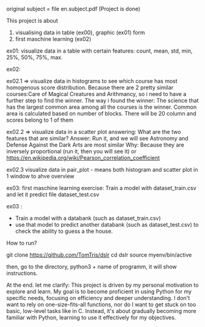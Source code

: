 original subject = file en.subject.pdf
(Project is done)

This project is about

1. visualising data in table (ex00), graphic (ex01) form
2. first maschine learning (ex02)

ex01:
visualize data in a table with certain features: count, mean, std, min, 25%, 50%, 75%, max.

ex02:

ex02.1 => visualize data in histograms to see which course has most homogenous score distribution.
Because there are 2 pretty similar courses:Care of Magical Creatures and Arithmancy, so i need to have a further step to find the winner.
The way i found the winner: The science that has the largest common area among all the courses is the winner. Common area is calculated based on number of blocks. There will be 20 column and scores belong to 1 of them

ex02.2 =>  visualize data in a scatter plot answering: What are the two features that are similar?
Answer: Run it, and we will see Astronomy and Defense Against the Dark Arts are most similar
Why: Because they are inversely proportional (run it, then you will see it)
or 
https://en.wikipedia.org/wiki/Pearson_correlation_coefficient

ex02.3  visualize data in pair_plot - means both histogram and scatter plot in 1 window to ahve overview

ex03: first maschine learning exercise: Train a model with dataset_train.csv and let it predict file dataset_test.csv

ex03 :
- Train a model with a databank (such as dataset_train.csv)
- use that model to predict another databank (such as dataset_test.csv) to check the ability to guess a the house.

How to run?

git clone https://github.com/TomTris/dslr
cd dslr
source myenv/bin/active

then, go to the directory, python3 + name of programm, it will show instructions.

At the end. let me clarify:
This project is driven by my personal motivation to explore and learn.
My goal is to become proficient in using Python for my specific needs, focusing on efficiency and deeper understanding. I don't want to rely on one-size-fits-all functions, nor do I want to get stuck on too basic, low-level tasks like in C. Instead, it's about gradually becoming more familiar with Python, learning to use it effectively for my objectives. 